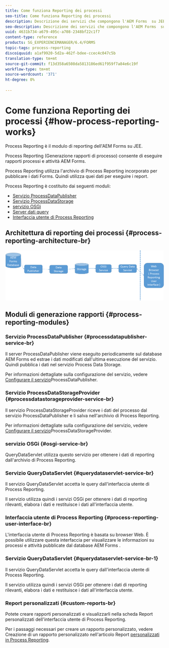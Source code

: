 ```yaml
---
title: Come funziona Reporting dei processi
seo-title: Come funziona Reporting dei processi
description: Descrizione dei servizi che compongono l'AEM Forms  su JEE Process Reporting e introduzione all'interfaccia utente di Process Reporting
seo-description: Descrizione dei servizi che compongono l'AEM Forms  su JEE Process Reporting e introduzione all'interfaccia utente di Process Reporting
uuid: 4631b734-a679-495c-a708-2348bf22c1f7
content-type: reference
products: SG_EXPERIENCEMANAGER/6.4/FORMS
topic-tags: process-reporting
discoiquuid: a1af9920-5d2a-462f-bdee-ccec4c047c5b
translation-type: tm+mt
source-git-commit: f13d358a6508da5813186ed61f959f7a84e6c19f
workflow-type: tm+mt
source-wordcount: '371'
ht-degree: 0%

---
```



# Come funziona Reporting dei processi {#how-process-reporting-works}

Process Reporting è il modulo di reporting dell&#39;AEM Forms  su JEE.

Process Reporting (Generazione rapporti di processo) consente di eseguire rapporti  processi e attività AEM Forms.

Process Reporting utilizza l&#39;archivio di Process Reporting incorporato per pubblicare i dati Forms. Quindi utilizza quei dati per eseguire i report.

Process Reporting è costituito dai seguenti moduli:

* [Servizio ProcessDataPublisher](/help/forms/using/process-reporting/process-reporting-architecture.md#p-processdatapublisher-service-br-p)
* [Servizio ProcessDataStorage](/help/forms/using/process-reporting/process-reporting-architecture.md#p-processdatastorageprovider-service-br-p)
* [servizio OSGi](/help/forms/using/process-reporting/process-reporting-architecture.md#p-osgi-service-br-p)
* [Server dati query](/help/forms/using/process-reporting/process-reporting-architecture.md#p-querydataservlet-service-br-p)
* [Interfaccia utente di Process Reporting](/help/forms/using/process-reporting/process-reporting-architecture.md#p-process-reporting-user-interface-br-p)

## Architettura di reporting dei processi {#process-reporting-architecture-br}

![processreportistica](assets/processreportingarchitecture.png)

## Moduli di generazione rapporti {#process-reporting-modules}

### Servizio ProcessDataPublisher {#processdatapublisher-service-br}

Il server ProcessDataPublisher viene eseguito periodicamente sul database AEM Forms  ed estrae i dati modificati dall&#39;ultima esecuzione del servizio. Quindi pubblica i dati nel servizio Process Data Storage.

Per informazioni dettagliate sulla configurazione del servizio, vedere [Configurare il servizio](/help/forms/using/process-reporting/install-start-process-reporting.md#p-reportconfiguration-service-p)ProcessDataPublisher.

### Servizio ProcessDataStorageProvider {#processdatastorageprovider-service-br}

Il servizio ProcessDataStorageProvider riceve i dati del processo dal servizio ProcessDataPublisher e li salva nell&#39;archivio di Process Reporting.

Per informazioni dettagliate sulla configurazione del servizio, vedere [Configurare il servizio](/help/forms/using/process-reporting/install-start-process-reporting.md#p-to-configure-the-process-reporting-repository-locations-p)ProcessDataStorageProvider.

### servizio OSGi {#osgi-service-br}

QueryDataServlet utilizza questo servizio per ottenere i dati di reporting dall&#39;archivio di Process Reporting.

### Servizio QueryDataServlet {#querydataservlet-service-br}

Il servizio QueryDataServlet accetta le query dall&#39;interfaccia utente di Process Reporting.

Il servizio utilizza quindi i servizi OSGi per ottenere i dati di reporting rilevanti, elabora i dati e restituisce i dati all&#39;interfaccia utente.

### Interfaccia utente di Process Reporting {#process-reporting-user-interface-br}

L&#39;interfaccia utente di Process Reporting è basata su browser Web. È possibile utilizzare questa interfaccia per visualizzare le informazioni su processi e attività pubblicate dal database AEM Forms .

### Servizio QueryDataServlet {#querydataservlet-service-br-1}

Il servizio QueryDataServlet accetta le query dall&#39;interfaccia utente di Process Reporting.

Il servizio utilizza quindi i servizi OSGi per ottenere i dati di reporting rilevanti, elabora i dati e restituisce i dati all&#39;interfaccia utente.

### Report personalizzati {#custom-reports-br}

Potete creare rapporti personalizzati e visualizzarli nella scheda Report personalizzati dell&#39;interfaccia utente di Process Reporting.

Per i passaggi necessari per creare un rapporto personalizzato, vedere Creazione di un rapporto personalizzato nell&#39;articolo Report [personalizzati in Process Reporting](/help/forms/using/process-reporting/process-reporting-custom-reports.md).

